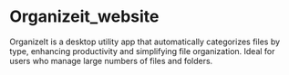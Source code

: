 # Organizeit_website
OrganizeIt is a desktop utility app that automatically categorizes files by type, enhancing productivity and simplifying file organization. Ideal for users who manage large numbers of files and folders.
